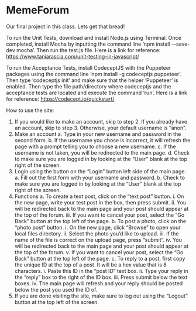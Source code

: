 # MemeForum
Our final project in this class.
Lets get that bread!

To run the Unit Tests, download and install Node.js using Terminal. Once completed, install Mocha by inputting the command line ‘npm install --save-dev mocha’. Then run the test.js file.
Here is a link for reference: 
https://www.taniarascia.com/unit-testing-in-javascript/

To run the Acceptance Tests, install CodeceptJS with the Puppeteer packages using the command line ‘npm install -g codeceptjs puppeteer’.  Then type ‘codeceptjs init’ and make sure that the helper ‘Puppeteer’ is enabled. Then type the file path/directory where codeceptjs and the acceptance tests are located and execute the command ‘run’. 
Here is a link for reference: 
https://codecept.io/quickstart/

How to use the site:
1. If you would like to make an account, skip to step 2. If you already have an account, skip to step 3. Otherwise, your default username is “anon”.
2. Make an account
  a. Type in your new username and password in the second form. 
  b. If the username you chose is incorrect, it will refresh the page with a prompt telling you to choose a new username.
  c. If the username is not taken, you will be redirected to the main page.
  d. Check to make sure you are logged in by looking at the “User” blank at the top right of the screen.
3. Login using the button on the “Login” button left side of the main page.
  a. Fill out the first form with your username and password.
  b. Check to make sure you are logged in by looking at the “User” blank at the top right of the screen.
4. Functions
  a. To create a text post, click on the “text post” button.
    i. On the new page, write your test post in the box, then press submit. 
    ii. You will be redirected back to the main page and your post should appear at the top of the forum.
    iii. If you want to cancel your post, select the “Go Back” button at the top left of the page.
  b. To post a photo, click on the “photo post” button.
    i. On the new page, click “Browse” to open your local files directory. 
    ii. Select the photo you’d like to upload. 
    iii. If the name of the file is correct on the upload page, press “submit”. 
    iv. You will be redirected back to the main page and your post should appear at the top of the forum.
    v. If you want to cancel your post, select the “Go Back” button at the top left of the page.
  c. To reply to a post, first copy the unique ID at the top of a post. It will be a hex value that is 8 characters. 
    i. Paste this ID in the “post ID” text box.
    ii. Type your reply in the “reply” box to the right of the ID box.
    iii. Press submit below the text boxes. 
    iv. The main page will refresh and your reply should be posted below the post you used the ID of.
5. If you are done visiting the site, make sure to log out using the “Logout” button at the top left of the screen.
